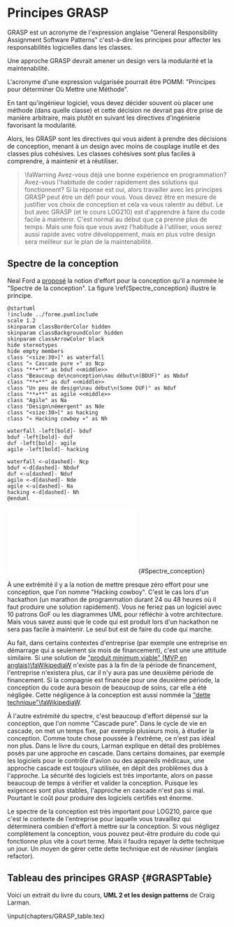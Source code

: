 # Principes GRASP

GRASP est un acronyme de l'expression anglaise "General Responsibility Assignment Software Patterns" c'est-à-dire les principes pour affecter les responsabilités logicielles dans les classes.

Une approche GRASP devrait amener un design vers la modularité et la maintenabilité.

L'acronyme d'une expression vulgarisée pourrait être POMM: "Principes pour déterminer Où Mettre une Méthode".

En tant qu'ingénieur logiciel, vous devez décider souvent où placer une méthode (dans quelle classe) et cette décision ne devrait pas être prise de manière arbitraire, mais plutôt en suivant les directives d'ingénierie favorisant la modularité.

Alors, les GRASP sont les directives qui vous aident à prendre des décisions de conception, menant à un design avec moins de couplage inutile et des classes plus cohésives. Les classes cohésives sont plus faciles à comprendre, à maintenir et à réutiliser.

> \faWarning&nbsp;Avez-vous déjà une bonne expérience en programmation?
Avez-vous l'habitude de coder rapidement des solutions qui fonctionnent?
Si la réponse est oui, alors travailler avec les principes GRASP peut être un défi pour vous.
Vous devez être en mesure de justifier vos choix de conception et cela va vous ralentir au début.
Le but avec GRASP (et le cours LOG210) est d'apprendre à faire du code facile à maintenir.
C'est normal au début que ça prenne plus de temps.
Mais une fois que vous avez l'habitude à l'utiliser, vous serez aussi rapide avec votre développement, mais en plus votre design sera meilleur sur le plan de la maintenabilité.

## Spectre de la conception

Neal Ford a [proposé](https://www.ibm.com/developerworks/library/j-eaed1/index.html) la notion d'effort pour la conception qu'il a nommée le "Spectre de la conception".
La figure&nbsp;\ref{Spectre_conception} illustre le principe.

```{.plantuml hide-image=true plantuml-filename=build/images/spectre.pdf}
@startuml
!include ../forme.pumlinclude
scale 1.2
skinparam classBorderColor hidden
skinparam classBackgroundColor hidden
skinparam classArrowColor black
hide stereotypes
hide empty members
class "<size:30>]" as waterfall
class "« Cascade pure »" as Ncp
class "**+**" as bduf <<middle>>
class "Beaucoup de\nconception\nau début\n(BDUF)" as Nbduf
class "**+**" as duf <<middle>>
class "Un peu de design\nau début\n(Some DUF)" as Nduf
class "**+**" as agile <<middle>>
class "Agile" as Na
class "Design\némergent" as Nde
class "<size:30>[" as hacking
class "« Hacking cowboy »" as Nh

waterfall -left[bold]- bduf
bduf -left[bold]- duf
duf -left[bold]- agile
agile -left[bold]- hacking

waterfall <-u[dashed]- Ncp
bduf <-d[dashed]- Nbduf
duf <-u[dashed]- Nduf
agile <-d[dashed]- Nde
agile <-u[dashed]- Na
hacking <-d[dashed]- Nh
@enduml
```

![Spectre de la conception, adapté de Neal Ford.](build/images/spectre.pdf){#Spectre_conception} 

À une extrémité il y a la notion de mettre presque zéro effort pour une conception, que l'on nomme "Hacking cowboy". C'est le cas lors d'un hackathon (un marathon de programmation durant 24 ou 48 heures où il faut produire une solution rapidement). Vous ne feriez pas un logiciel avec 10 patrons GoF ou les diagrammes UML pour réfléchir à votre architecture. Mais vous savez aussi que le code qui est produit lors d'un hackathon ne sera pas facile à maintenir. Le seul but est de faire du code qui marche.

Au fait, dans certains contextes d'entreprise (par exemple une entreprise en démarrage qui a seulement six mois de financement), c'est une une attitude similaire. Si une solution de ["produit minimum viable" (MVP en anglais)\faWikipediaW](https://en.wikipedia.org/wiki/Minimum_viable_product) n'existe pas à la fin de la période de financement, l'entreprise n'existera plus, car il n'y aura pas une deuxième période de financement.
Si la compagnie est financée pour une deuxième période, la conception du code aura besoin de beaucoup de soins, car elle a été négligée.
Cette négligence à la conception est aussi nommée la ["dette technique"\faWikipediaW](https://fr.wikipedia.org/wiki/Dette_technique).

À l'autre extrémité du spectre, c'est beaucoup d'effort dépensé sur la conception, que l'on nomme "Cascade pure". Dans le cycle de vie en cascade, on met un temps fixe, par exemple plusieurs mois, à étudier la conception. Comme toute chose poussée à l'extrême, ce n'est pas idéal non plus.
Dans le livre du cours, Larman explique en détail des problèmes posés par une approche en cascade.
Dans certains domaines, par exemple les logiciels pour le contrôle d'avion ou des appareils médicaux, une approche cascade est toujours utilisée, en dépit des problèmes dus à l'approche.
La sécurité des logiciels est très importante, alors on passe beaucoup de temps à vérifier et valider la conception. Puisque les exigences sont plus stables, l'approche en cascade n'est pas si mal.
Pourtant le coût pour produire des logiciels certifiés est énorme.

Le spectre de la conception est très important pour LOG210, parce que c'est le contexte de l'entreprise pour laquelle vous travaillez qui déterminera combien d'effort à mettre sur la conception.
Si vous négligez complètement la conception, vous pouvez peut-être produire du code qui fonctionne plus vite à court terme. Mais il faudra repayer la dette technique un jour.
Un moyen de gérer cette dette technique est de *réusiner* (anglais refactor).

## Tableau des principes GRASP {#GRASPTable}

Voici un extrait du livre du cours, **UML 2 et les design patterns** de Craig Larman.

<!-- Note: the latex below needs longtable environment, so you must set the variable `tables: true` in the front matter to have the default.latex template load it -->
\input{chapters/GRASP_table.tex}
